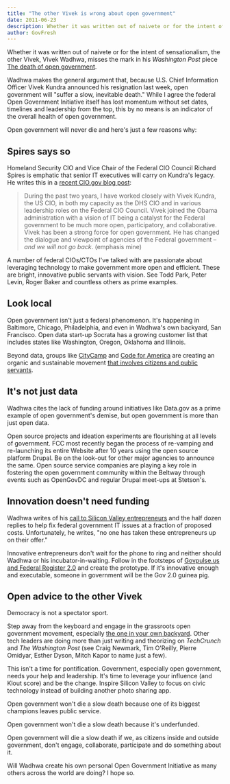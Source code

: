 ```yaml
---
title: "The other Vivek is wrong about open government"
date: 2011-06-23
description: Whether it was written out of naivete or for the intent of sensationalism, the other Vivek, Vivek Wadhwa, misses the mark in his Washington Post piece The death of open government.
author: GovFresh
---
```


Whether it was written out of naivete or for the intent of sensationalism, the other Vivek, Vivek Wadhwa, misses the mark in his <em>Washington Post</em> piece <a href="http://www.washingtonpost.com/national/on-innovations/the-coming-death-of-open-government/2011/06/21/AGPK3afH_story.html">The death of open government</a>.

Wadhwa makes the general argument that, because U.S. Chief Information Officer Vivek Kundra announced his resignation last week, open government will "suffer a slow, inevitable death." While I agree the federal Open Government Initiative itself has lost momentum without set dates, timelines and leadership from the top, this by no means is an indicator of the overall health of open government.

Open government will never die and here's just a few reasons why:

<h2>Spires says so</h2>

Homeland Security CIO and Vice Chair of the Federal CIO Council Richard Spires is emphatic that senior IT executives will carry on Kundra's legacy. He writes this in a <a href="http://fedscoop.com/spires-cio-council-will-continue-viveks-legacy/">recent CIO.gov blog post</a>:

<blockquote>During the past two years, I have worked closely with Vivek Kundra, the US CIO, in both my capacity as the DHS CIO and in various leadership roles on the Federal CIO Council. Vivek joined the Obama administration with a vision of IT being a catalyst for the Federal government to be much more open, participatory, and collaborative. Vivek has been a strong force for open government. He has changed the dialogue and viewpoint of agencies of the Federal government – <em>and we will not go back</em>. (emphasis mine)</blockquote>

A number of federal CIOs/CTOs I've talked with are passionate about leveraging technology to make government more open and efficient. These are bright, innovative public servants with vision. See Todd Park, Peter Levin, Roger Baker and countless others as prime examples.

<h2>Look local</h2>

Open government isn't just a federal phenomenon. It's happening in Baltimore, Chicago, Philadelphia, and even in Wadhwa's own backyard, San Francisco. Open data start-up Socrata has a growing customer list that includes states like Washington, Oregon, Oklahoma and Illinois. 

Beyond data, groups like <a href="http://citycamp.govfresh.com">CityCamp</a> and <a href="http://codeforamerica.org">Code for America</a> are creating an organic and sustainable movement <a href="http://govfresh.com/2011/06/ask-not-what-your-city-can-do-for-you-ask-what-you-can-do-for-your-city/">that involves citizens and public servants</a>.

<h2>It's not just data</h2>

Wadhwa cites the lack of funding around initiatives like Data.gov as a prime example of open government's demise, but open government is more than just open data.

Open source projects and ideation experiments are flourishing at all levels of government. FCC most recently began the process of re-vamping and re-launching its entire Website after 10 years using the open source platform Drupal. Be on the look-out for other major agencies to announce the same. Open source service companies are playing a key role in fostering the open government community within the Beltway through events such as OpenGovDC and regular Drupal meet-ups at Stetson's.

<h2>Innovation doesn't need funding</h2>

Wadhwa writes of his <a href="http://techcrunch.com/2010/01/26/calling-all-entrepreneurs-california-needs-you/">call to Silicon Valley entrepreneurs</a> and the half dozen replies to help fix federal government IT issues at a fraction of proposed costs. Unfortunately, he writes, "no one has taken these entrepreneurs up on their offer."

Innovative entrepreneurs don't wait for the phone to ring and neither should Wadhwa or his incubator-in-waiting. Follow in the footsteps of <a href="http://govfresh.com/2010/07/government-citizen-developers-join-forces-to-build-new-federal-register-2-0-website/">Govpulse.us and Federal Register 2.0</a> and create the prototype. If it's innovative enough and executable, someone in government will be the Gov 2.0 guinea pig.

<h2>Open advice to the other Vivek</h2>

Democracy is not a spectator sport. 

Step away from the keyboard and engage in the grassroots open government movement, especially <a href="http://sf.govfresh.com">the one in your own backyard</a>. Other tech leaders are doing more than just writing and theorizing on <em>TechCrunch</em> and <em>The Washington Post</em> (see Craig Newmark, Tim O'Reilly, Pierre Omidyar, Esther Dyson, Mitch Kapor to name just a few).

This isn't a time for pontification. Government, especially open government, needs your help and leadership. It's time to leverage your influence (and Klout score) and be the change. Inspire Silicon Valley to focus on civic technology instead of building another photo sharing app.

Open government won't die a slow death because one of its biggest champions leaves public service. 

Open government won't die a slow death because it's underfunded.

Open government will die a slow death if we, as citizens inside and outside government, don't engage, collaborate, participate and do something about it.

Will Wadhwa create his own personal Open Government Initiative as many others across the world are doing? I hope so.
